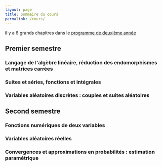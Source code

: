 ```yaml
---
layout: page
title: Sommaire du cours
permalink: /cours/
---
```


il y a 6 grands chapitres dans le [<span class="glyphicon glyphicon-level-up"></span>programme de deuxième année](/utile/progMathEce2.pdf)

## Premier semestre

### Langage de l'algèbre linéaire, réduction des endomorphismes et matrices carrées

### Suites et séries, fonctions et intégrales

### Variables aléatoires discrètes : couples et suites aléatoires

## Second semestre

### Fonctions numériques de deux variables

### Variables aléatoires réelles

### Convergences et approximations en probabilités : estimation paramétrique

